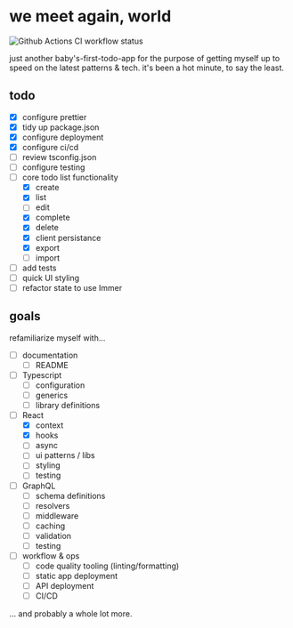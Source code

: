 # we meet again, world

![Github Actions CI workflow status](https://github.com/meatwallace/we-meet-again-world/actions/workflows/ci.yml/badge.svg?branch=main)

just another baby's-first-todo-app for the purpose of getting myself up to speed on the latest patterns & tech. it's been a hot minute, to say the least.

## todo

- [x] configure prettier
- [x] tidy up package.json
- [x] configure deployment
- [x] configure ci/cd
- [ ] review tsconfig.json
- [ ] configure testing
- [ ] core todo list functionality
  - [x] create
  - [x] list
  - [ ] edit
  - [x] complete
  - [x] delete
  - [x] client persistance
  - [x] export
  - [ ] import
- [ ] add tests
- [ ] quick UI styling
- [ ] refactor state to use Immer

## goals

refamiliarize myself with...

- [ ] documentation
  - [ ] README
- [ ] Typescript
  - [ ] configuration
  - [ ] generics
  - [ ] library definitions
- [ ] React
  - [x] context
  - [x] hooks
  - [ ] async
  - [ ] ui patterns / libs
  - [ ] styling
  - [ ] testing
- [ ] GraphQL
  - [ ] schema definitions
  - [ ] resolvers
  - [ ] middleware
  - [ ] caching
  - [ ] validation
  - [ ] testing
- [ ] workflow & ops
  - [ ] code quality tooling (linting/formatting)
  - [ ] static app deployment
  - [ ] API deployment
  - [ ] CI/CD

... and probably a whole lot more.
